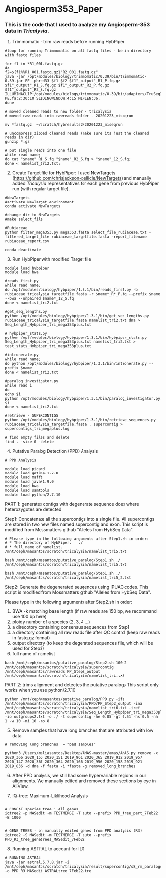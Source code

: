 # Angiosperm353_Paper

### This is the code that I used to analyze my Angiosperm-353 data in _Tricalysia_.


1. Trimmomatic - trim raw reads before running HybPiper

```
#loop for running Trimmomatic on all fastq files - be in directory with fastq files

for f1 in *R1_001.fastq.gz
do
f2=${f1%%R1_001.fastq.gz}"R2_001.fastq.gz"
java -jar /opt/modules/biology/trimmomatic/0.39/bin/trimmomatic-0.39.jar PE -phred33 $f1 $f2 $f1"_output"_R1_P.fq.gz $f1"_output"_R1_S.fq.gz $f1"_output"_R2_P.fq.gz $f1"_output"_R2_S.fq.gz ILLUMINACLIP:/opt/modules/biology/trimmomatic/0.39/bin/adapters/TruSeq3-PE.fa:2:30:10 SLIDINGWINDOW:4:15 MINLEN:36;
done

# moved cleaned reads to new folder - tricalysia 
# moved raw reads into rawreads folder - 20201223_miseqrun

mv *fastq.gz  ~/scratch/hybresults2/20201223_miseqrun

# uncompress zipped cleaned reads (make sure its just the cleaned reads in dir)
gunzip *.gz 

# put single reads into one file
while read name;
do cat "$name"_R1_S.fq "$name"_R2_S.fq > "$name"_12_S.fq;
done < namelist_tri2.txt;

```

2. Create Target file for HybPiper: I used NewTargets (https://github.com/chrisjackson-pellicle/NewTargets) and manually added _Tricalysia_ representatives for each gene from previous HybPiper run (with regular target file).

```
#NewTargets
#activate NewTarget environment
conda activate NewTargets

#change dir to NewTargets
#make select_file

#Rubiaceae
python filter_mega353.py mega353.fasta select_file_rubiaceae.txt -filtered_target_file rubiaceae_targetfile.fasta -report_filename rubiaceae_report.csv

conda deactivate
```

3. Run HybPiper with modified Target file

```
module load hybpiper
module load bwa

#reads_first.py
while read name;
do /opt/modules/biology/hybpiper/1.3.1/bin/reads_first.py -b rubiaceae_tricalysia_targetfile.fasta -r $name*_R*_P.fq --prefix $name --bwa --unpaired $name*_12_S.fq
done < namelist_tri2.txt

#get_seq_lengths.py
python /opt/modules/biology/hybpiper/1.3.1/bin/get_seq_lengths.py rubiaceae_tricalysia_targetfile.fasta namelist_tri2.txt dna > Seq_Length_Hybpiper_tri_mega353plus.txt

# hybpiper_stats.py
python /opt/modules/biology/hybpiper/1.3.1/bin/hybpiper_stats.py Seq_Length_Hybpiper_tri_mega353plus.txt namelist_tri2.txt > test_stats_Hybpiper_tri_mega353plus.txt

#intronerate.py
while read name;
do python /opt/modules/biology/hybpiper/1.3.1/bin/intronerate.py --prefix $name
done < namelist_tri2.txt

#paralog_investigator.py
while read i
do
echo $i
python /opt/modules/biology/hybpiper/1.3.1/bin/paralog_investigator.py $i
done < namelist_tri2.txt

#retrieve - SUPERCONTIGS
python /opt/modules/biology/hybpiper/1.3.1/bin/retrieve_sequences.py rubiaceae_tricalysia_targetfile.fasta . supercontig > supercontigs_tri_megaplus.log

# find empty files and delete
find . -size 0 -delete

```
4. Putative Paralog Detection (PPD) Analysis
```
# PPD Analysis

module load picard
module load gatk/4.1.7.0 
module load mafft
module load java/1.9.0 
module load bwa
module load samtools
module load python/2.7.10
```

PART 1: generates contigs with degenerate sequence does where heterozygotes are detected

Step1: Concatenate all the supercontigs into a single file. All supercontigs are stored in two new files named supercontig and exon. This script is modified from Mossmatters github "Alleles from HybSeq Data".
```
# Please type in the following arguments after Step1.sh in order: 
# * The directory of HybPiper.   ./
# * full name of namelist.  /mnt/ceph/masantos/scratch/tricalysia/namelist_tri5.txt

bash /mnt/ceph/masantos/putative_paralog/Step1.sh ./ /mnt/ceph/masantos/scratch/tricalysia/namelist_tri5.txt

bash /mnt/ceph/masantos/putative_paralog/Step1.sh ./ /mnt/ceph/masantos/scratch/tricalysia/namelist_tri5_2.txt
```

Step2: Generate the degenerated seuqences using IPUAC codes. This script is modified from Mossmatters github "Alleles from HybSeq Data".

 Please type in the following arguments after Step2.sh in order: 
1. BWA -k matching base length (if raw reads are 150 bp, we recommand use 100 bp here)
2. ploidy number of a species (2, 3, 4 ...)
3. a direcotory containing consensus sequences from Step1
4. a directory containing all raw reads file after QC control (keep raw reads in fastq.gz format)
5. output directory (to keep the degerated sequences file, which will be used for Step3)
6. full name of namelist
 
 ```
 bash /mnt/ceph/masantos/putative_paralog/Step2.sh 100 2 /mnt/ceph/masantos/scratch/tricalysia/supercontig /mnt/ceph/masantos/rawreads PP_Step2_output /mnt/ceph/masantos/scratch/tricalysia/namelist_tri.txt

 ```
PART 2: trims alignment and detectes the putative paralogs
This script only works when you use python/2.7.10
 
 ```
python /mnt/ceph/masantos/putative_paralog/PPD.py -ifa /mnt/ceph/masantos/scratch/tricalysia/PPD/PP_Step2_output -ina /mnt/ceph/masantos/scratch/tricalysia/namelist_tri6.txt -iref /mnt/ceph/masantos/scratch/tricalysia/Seq_Length_Hybpiper_tri_mega353plus.txt -io outgroups2.txt -o ./ -t supercontig -he 0.05 -gt 0.51 -hs 0.5 -nh 1 -w 10 -mi 10 -mo 8
 
 ```
 5. Remove samples that have long branches that are attributed with low data

```
# removing long branches  = "bad samples"

python3 /Users/maliasantos/Desktop/AMAS-master/amas/AMAS.py remove -x 2020_366 2020_156 2020_151 2019_961 2020_365 2019_912 2019_957 2020_147 2020_367 2020_364 2020_166 2019_956 2020_158 2019_921 2019_836 -d dna -f fasta -i *fasta -g removed_long_branches

```
6. After PPD analysis, we still had some hypervariable regions in our alignments. We manually edited and removed these sections by eye in AliView. 

7. IQ-tree: Maximum-Liklihood Analysis

```

# CONCAT species tree : All genes
iqtree2 -p MASedit -m TESTMERGE -T auto --prefix PPD_tree_part_7Feb22 -B 1000


# GENE TREES - on manually edited genes from PPD analysis (R3)
iqtree2 -S MASedit -m TESTMERGE -T auto --prefix PPD_R3_tree_genetrees_MASedit_7Feb22
```
8. Running ASTRAL to account for ILS

```
# RUNNING ASTRAL
java -jar astral.5.7.8.jar -i /mnt/ceph/masantos/scratch/tricalysia/result/supercontig/s8_rm_paralogs/PPD_R3_tree_genetrees_MASedit_7Feb22 -o PPD_R3_MASedit_ASTRALtree_7Feb22.tre
```